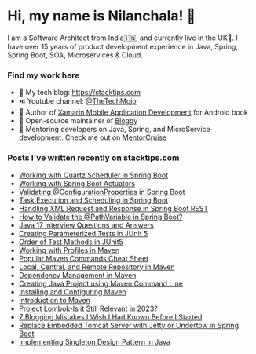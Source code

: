 # Hi, my name is Nilanchala! 👋

I am a Software Architect from India🇮🇳, and currently live in the UK🏴󠁧󠁢󠁥󠁮󠁧󠁿. I have over 15 years of product development experience in Java, Spring, Spring Boot, SOA, Microservices & Cloud.

### Find my work here
- 🌱 My tech blog: https://stacktips.com
- ⏯️ Youtube channel:  [@TheTechMojo](https://youtube.com/@TheTechMojo)
- 📘 Author of [Xamarin Mobile Application Development](https://www.oreilly.com/library/view/xamarin-mobile-application/9781785280375/) for Android book
- 👐 Open-source maintainer of [Bloggy](https://github.com/StackTipsLab/bloggy)
- 🚢 Mentoring developers on Java, Spring, and MicroService development. Check me out on [MentorCruise](https://mentors.to/nilan)

### Posts I've written recently on stacktips.com

<!-- BLOG-POST-LIST:START -->
- [Working with Quartz Scheduler in Spring Boot](https://www.stacktips.com/articles/working-with-quartz-scheduler-in-spring-boot)
- [Working with Spring Boot Actuators](https://www.stacktips.com/articles/working-with-spring-boot-actuators)
- [Validating @ConfigurationProperties in Spring Boot](https://www.stacktips.com/articles/validating-configurationproperties-in-spring-boot)
- [Task Execution and Scheduling in Spring Boot](https://www.stacktips.com/articles/task-execution-and-scheduling-in-spring-boot)
- [Handling XML Request and Response in Spring Boot REST](https://www.stacktips.com/articles/handling-xml-request-and-response-in-spring-boot-rest)
- [How to Validate the @PathVariable in Spring Boot?](https://www.stacktips.com/articles/how-to-validate-the-pathvariable-in-spring-boot)
- [Java 17 Interview Questions and Answers](https://www.stacktips.com/articles/java-17-interview-questions-and-answers)
- [Creating Parameterized Tests in JUnit 5](https://www.stacktips.com/articles/parameterized-tests-in-junit-5)
- [Order of Test Methods in JUnit5](https://www.stacktips.com/articles/the-order-of-tests-in-junit5)
- [Working with Profiles in Maven](https://www.stacktips.com/courses/maven-for-beginners/working-with-profiles-in-maven)
- [Popular Maven Commands Cheat Sheet](https://www.stacktips.com/courses/maven-for-beginners/maven-commands-cheat-sheet)
- [Local, Central, and Remote Repository in Maven](https://www.stacktips.com/courses/maven-for-beginners/local-central-remote-maven-repository)
- [Dependency Management in Maven](https://www.stacktips.com/courses/maven-for-beginners/dependency-management-in-maven)
- [Creating Java Project using Maven Command Line](https://www.stacktips.com/courses/maven-for-beginners/creating-java-project-using-maven-commandline)
- [Installing and Configuring Maven](https://www.stacktips.com/courses/maven-for-beginners/installing-and-configuring-maven)
- [Introduction to Maven](https://www.stacktips.com/courses/maven-for-beginners/introduction-to-maven)
- [Project Lombok-Is it Still Relevant in 2023?](https://www.stacktips.com/articles/project-lombok-is-it-still-relevant-in-2023)
- [7 Blogging Mistakes I Wish I Had Known Before I Started](https://www.stacktips.com/articles/7-blogging-mistakes-i-wish-i-had-known-before)
- [Replace Embedded Tomcat Server with Jetty or Undertow in Spring Boot](https://www.stacktips.com/articles/replace-tomcat-with-jetty-or-undertow-in-spring-boot)
- [Implementing Singleton Design Pattern in Java](https://www.stacktips.com/articles/singleton-design-pattern-in-java)
<!-- BLOG-POST-LIST:END -->

